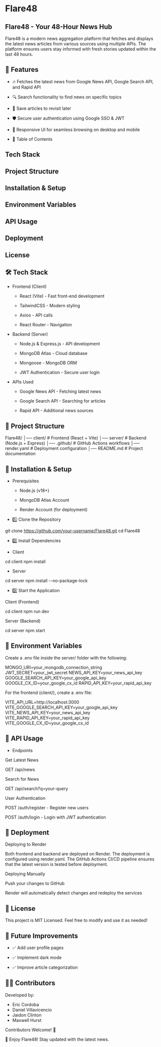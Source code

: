 # Flare48

## Flare48 - Your 48-Hour News Hub

Flare48 is a modern news aggregation platform that fetches and displays the latest news articles from various sources using multiple APIs. The platform ensures users stay informed with fresh stories updated within the last 48 hours.

## 🚀 Features

- 🔥 Fetches the latest news from Google News API, Google Search API, and Rapid API

- 🔍 Search functionality to find news on specific topics

- 💾 Save articles to revisit later

- 🛡️ Secure user authentication using Google SSO & JWT

- 📱 Responsive UI for seamless browsing on desktop and mobile

- 📖 Table of Contents

## Tech Stack

## Project Structure

## Installation & Setup

## Environment Variables

## API Usage

## Deployment

## License

## 🛠 Tech Stack

- Frontend (Client)

  - React (Vite) - Fast front-end development

  - TailwindCSS - Modern styling

  - Axios - API calls

  - React Router - Navigation

- Backend (Server)

  - Node.js & Express.js - API development

  - MongoDB Atlas - Cloud database

  - Mongoose - MongoDB ORM

  - JWT Authentication - Secure user login

- APIs Used

  - Google News API - Fetching latest news

  - Google Search API - Searching for articles

  - Rapid API - Additional news sources

## 📂 Project Structure

Flare48/
│── client/       # Frontend (React + Vite)
│── server/       # Backend (Node.js + Express)
│── .github/      # GitHub Actions workflows
│── render.yaml   # Deployment configuration
│── README.md     # Project documentation

## 🔧 Installation & Setup

- Prerequisites

  - Node.js (v18+)

  - MongoDB Atlas Account

  - Render Account (for deployment)

- 1️⃣ Clone the Repository

git clone https://github.com/your-username/Flare48.git
cd Flare48

- 2️⃣ Install Dependencies

- Client

cd client
npm install

- Server

cd server
npm install --no-package-lock

- 3️⃣ Start the Application

Client (Frontend)

cd client
npm run dev

Server (Backend)

cd server
npm start

## 🔑 Environment Variables

Create a .env file inside the server/ folder with the following:

MONGO_URI=your_mongodb_connection_string
JWT_SECRET=your_jwt_secret
NEWS_API_KEY=your_news_api_key
GOOGLE_SEARCH_API_KEY=your_google_api_key
GOOGLE_CX_ID=your_google_cx_id
RAPID_API_KEY=your_rapid_api_key

For the frontend (client/), create a .env file:

VITE_API_URL=http://localhost:3000
VITE_GOOGLE_SEARCH_API_KEY=your_google_api_key
VITE_NEWS_API_KEY=your_news_api_key
VITE_RAPID_API_KEY=your_rapid_api_key
VITE_GOOGLE_CX_ID=your_google_cx_id

## 📡 API Usage

- Endpoints

Get Latest News

GET /api/news

Search for News

GET /api/search?q=your-query

User Authentication

POST /auth/register - Register new users

POST /auth/login - Login with JWT authentication

## 🚀 Deployment

Deploying to Render

Both frontend and backend are deployed on Render. The deployment is configured using render.yaml. The GitHub Actions CI/CD pipeline ensures that the latest version is tested before deployment.

Deploying Manually

Push your changes to GitHub

Render will automatically detect changes and redeploy the services

## 📜 License

This project is MIT Licensed. Feel free to modify and use it as needed!

## 🎯 Future Improvements

- ✅ Add user profile pages

- ✅ Implement dark mode

- ✅ Improve article categorization

## 👨‍💻 Contributors

Developed by:
- Eric Cordoba
- Daniel Villavicencio
- Jaidon Clinton
- Maxwell Hurst

Contributors Welcome! 🎉

🚀 Enjoy Flare48! Stay updated with the latest news.

